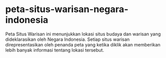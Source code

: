 # peta-situs-warisan-negara-indonesia
Peta Situs Warisan ini menunjukkan lokasi situs budaya dan warisan yang dideklarasikan oleh Negara Indonesia. Setiap situs warisan direpresentasikan oleh penanda peta yang ketika diklik akan memberikan lebih banyak informasi tentang lokasi tersebut.
